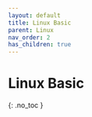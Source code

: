 ```yaml
---
layout: default
title: Linux Basic
parent: Linux
nav_order: 2
has_children: true
---
```


# Linux Basic
{: .no_toc }

